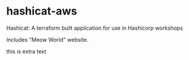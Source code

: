 # hashicat-aws
Hashicat: A terraform built application for use in Hashicorp workshops

Includes "Meow World" website.

this is extra text 
